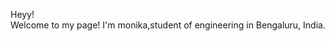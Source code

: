 Heyy!   
                  Welcome to my page!
         I'm monika,student of engineering         in Bengaluru, India.
